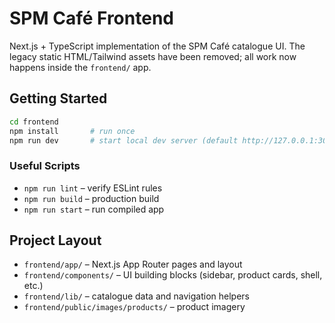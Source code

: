 # SPM Café Frontend

Next.js + TypeScript implementation of the SPM Café catalogue UI. The legacy static HTML/Tailwind assets have been removed; all work now happens inside the `frontend/` app.

## Getting Started

```bash
cd frontend
npm install       # run once
npm run dev       # start local dev server (default http://127.0.0.1:3000)
```

### Useful Scripts

- `npm run lint` – verify ESLint rules
- `npm run build` – production build
- `npm run start` – run compiled app

## Project Layout

- `frontend/app/` – Next.js App Router pages and layout
- `frontend/components/` – UI building blocks (sidebar, product cards, shell, etc.)
- `frontend/lib/` – catalogue data and navigation helpers
- `frontend/public/images/products/` – product imagery


